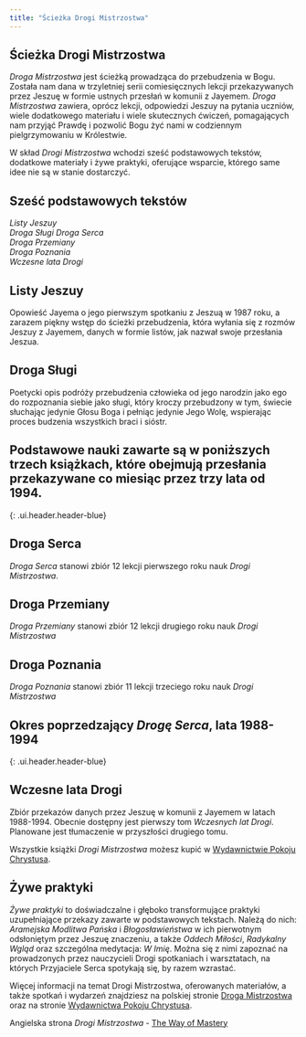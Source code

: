 ```yaml
---
title: "Ścieżka Drogi Mistrzostwa"
---
```


## Ścieżka Drogi Mistrzostwa

*Droga Mistrzostwa* jest ścieżką prowadząca do przebudzenia w Bogu. Została nam dana w trzyletniej serii comiesięcznych lekcji przekazywanych przez Jeszuę w formie ustnych przesłań w komunii z Jayemem. *Droga Mistrzostwa* zawiera, oprócz lekcji, odpowiedzi Jeszuy na pytania uczniów, wiele dodatkowego materiału i wiele skutecznych ćwiczeń, pomagających nam przyjąć Prawdę i pozwolić Bogu żyć nami w codziennym pielgrzymowaniu w Królestwie.


W skład *Drogi Mistrzostwa* wchodzi sześć podstawowych tekstów, dodatkowe materiały i żywe praktyki, oferujące wsparcie, którego same idee nie są w stanie dostarczyć. 

## Sześć podstawowych tekstów

*Listy Jeszuy<br>
Droga Sługi
Droga Serca<br>
Droga Przemiany<br>
Droga Poznania<br>
Wczesne lata Drogi*

## Listy Jeszuy

Opowieść Jayema o jego pierwszym spotkaniu z Jeszuą w 1987 roku, a zarazem piękny wstęp do ścieżki przebudzenia, która wyłania się z rozmów Jeszuy z Jayemem, danych w formie listów, jak nazwał swoje przesłania Jeszua.

## Droga Sługi

Poetycki opis podróży przebudzenia człowieka od jego narodzin jako ego do rozpoznania siebie jako sługi, który kroczy przebudzony w tym, świecie słuchając jedynie Głosu Boga i pełniąc jedynie Jego Wolę, wspierając proces budzenia wszystkich braci i sióstr. 

## Podstawowe nauki zawarte są w poniższych trzech książkach, które obejmują przesłania przekazywane co miesiąc przez trzy lata od 1994.
{: .ui.header.header-blue}

## Droga Serca 
*Droga Serca* stanowi zbiór 12 lekcji pierwszego roku nauk *Drogi Mistrzostwa*. 

## Droga Przemiany
*Droga Przemiany* stanowi zbiór 12 lekcji drugiego roku nauk *Drogi Mistrzostwa*

## Droga Poznania
*Droga Poznania* stanowi zbiór 11 lekcji trzeciego roku nauk *Drogi Mistrzostwa* 

## Okres poprzedzający *Drogę Serca*, lata 1988-1994
{: .ui.header.header-blue}

## Wczesne lata Drogi
Zbiór przekazów danych przez Jeszuę w komunii z Jayemem w latach 1988-1994. Obecnie dostępny jest pierwszy tom *Wczesnych lat Drogi*. Planowane jest tłumaczenie w przyszłości drugiego tomu.

Wszystkie książki *Drogi Mistrzostwa* możesz kupić w [Wydawnictwie Pokoju Chrystusa](https://pokojchrystusa.pl).

## Żywe praktyki

*Żywe praktyki* to doświadczalne i głęboko transformujące praktyki uzupełniające przekazy zawarte w podstawowych tekstach. Należą do nich: *Aramejska Modlitwa Pańska* i *Błogosławieństwa* w ich pierwotnym odsłoniętym przez Jeszuę znaczeniu, a także *Oddech Miłości*, *Radykalny Wgląd* oraz szczególna medytacja: *W Imię*. Można się z nimi zapoznać na prowadzonych przez nauczycieli Drogi spotkaniach i warsztatach, na których Przyjaciele Serca spotykają się, by razem wzrastać. 

Więcej informacji na temat Drogi Mistrzostwa, oferowanych materiałów, a także spotkań i wydarzeń znajdziesz na polskiej stronie [Droga Mistrzostwa](https://drogamistrzostwa.pl) oraz na stronie [Wydawnictwa Pokoju Chrystusa](https://pokojchrystusa.pl).

Angielska strona *Drogi Mistrzostwa* - [The Way of Mastery](https://www.wayofmastery.com)

